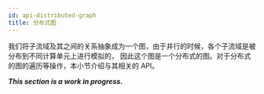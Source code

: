 ```yaml
---
id: api-distributed-graph
title: 分布式图
---
```


我们将子流域及其之间的关系抽象成为一个图，由于并行的时候，各个子流域是被分布到不同计算单元上进行模拟的，
因此这个图是一个分布式的图。对于分布式的图的遍历等操作，本小节介绍与其相关的 API。

***This section is a work in progress.***
